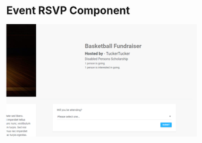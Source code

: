 # Event RSVP Component

![alt text](https://github.com/markcuatrona23/work-samples/blob/master/Event_RSVP_Component/Event_RSVP.png)
